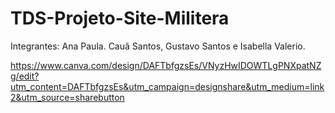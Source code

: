 # TDS-Projeto-Site-Militera

Integrantes: Ana Paula. Cauã Santos, Gustavo Santos e Isabella Valerio.

https://www.canva.com/design/DAFTbfgzsEs/VNyzHwIDOWTLgPNXpatNZg/edit?utm_content=DAFTbfgzsEs&utm_campaign=designshare&utm_medium=link2&utm_source=sharebutton

